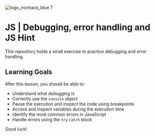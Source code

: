 ![logo_ironhack_blue 7](https://user-images.githubusercontent.com/23629340/40541063-a07a0a8a-601a-11e8-91b5-2f13e4e6b441.png)

# JS | Debugging, error handling and JS Hint

This repository holds a small exercise to practice debugging and error handling.

## Learning Goals

After this lesson, you should be able to:

- Understand what _debugging_ is
- Correctly use the `console` object
- Pause the execution and inspect the code using breakpoints
- Access and inspect variables during the execution time
- Identify the most common errors in JavaScript
- Handle errors using the `try` `catch` block

Good luck!
